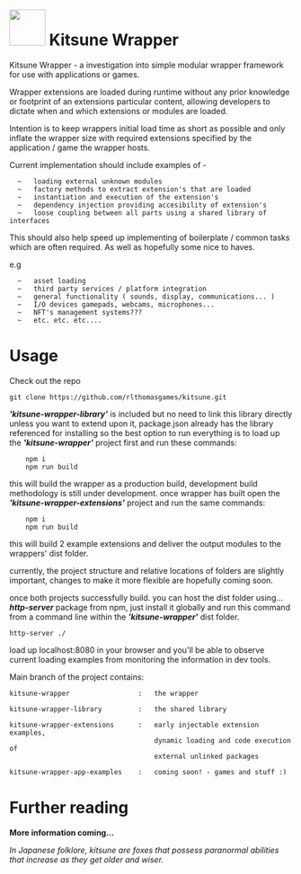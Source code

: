 <h1><img height="64px" src="./kitsune.ico" width="64px"/> Kitsune Wrapper</h1>
Kitsune Wrapper  -  a investigation into simple modular wrapper framework for use 
with applications or games.

Wrapper extensions are loaded during runtime without any prior knowledge or footprint
of an extensions particular content, allowing developers to dictate when and which 
extensions or modules are loaded.

Intention is to keep wrappers initial load time as short as possible and only inflate the wrapper 
size with required extensions specified by the application / game the wrapper hosts. 

Current implementation should include examples of -

      ~   loading external unknown modules    
      ~   factory methods to extract extension's that are loaded           
      ~   instantiation and execution of the extension's                 
      ~   dependency injection providing accesibility of extension's
      ~   loose coupling between all parts using a shared library of interfaces
This should also help speed up implementing of boilerplate / common tasks which are often required.
As well as hopefully some nice to haves.

e.g


      ~   asset loading
      ~   third party services / platform integration
      ~   general functionality ( sounds, display, communications... )
      ~   I/O devices gamepads, webcams, microphones...
      ~   NFT's management systems???
      ~   etc. etc. etc.... 
      

# Usage

Check out the repo
```
git clone https://github.com/rlthomasgames/kitsune.git
```

_**'kitsune-wrapper-library'**_ is included but no need to link this library
directly unless you want to extend upon it, package.json already has
the library referenced for installing so the best option to run
everything is to load up the _**'kitsune-wrapper'**_ project first
and run these commands:
```
    npm i
    npm run build
```

this will build the wrapper as a production build,
development build methodology is still under development.
once wrapper has built open the _**'kitsune-wrapper-extensions'**_ project 
and run the same commands:
```
    npm i
    npm run build
```

this will build 2 example extensions and deliver the output modules
to the wrappers' dist folder.

currently, the project structure and relative locations of folders
are slightly important, changes to make it more flexible
are hopefully coming soon.

once both projects successfully build. you can host the dist folder using...    
**_http-server_**   package from npm, just install it globally and run this command
from a command line within the _**'kitsune-wrapper'**_ dist folder.
```
http-server ./
```
load up localhost:8080 in your browser and you'll be able to observe
current loading examples from monitoring the information in dev tools.

Main branch of the project contains:
````
kitsune-wrapper                 :   the wrapper

kitsune-wrapper-library         :   the shared library

kitsune-wrapper-extensions      :   early injectable extension examples, 
                                    dynamic loading and code execution of 
                                    external unlinked packages

kitsune-wrapper-app-examples    :   coming soon! - games and stuff :)
````

# Further reading

**More information coming...**
<p style="font-size: smaller; font-style: italic; background-color: gray" onclick="alert('you sweaty scumbag fox')" content="In Japanese folklore, kitsune are foxes that possess paranormal
abilities that increase as they get older and wiser." />

_In Japanese folklore, kitsune are foxes that possess paranormal
abilities that increase as they get older and wiser._

